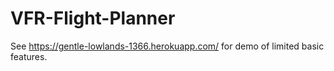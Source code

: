 # VFR-Flight-Planner

See https://gentle-lowlands-1366.herokuapp.com/ for demo of limited basic features. 